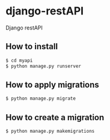 # django-restAPI

Django restAPI

## How to install

```bash
$ cd myapi
$ python manage.py runserver
```

## How to apply migrations

```bash
$ python manage.py migrate
```

## How to create a migration

```bash
$ python manage.py makemigrations
```

